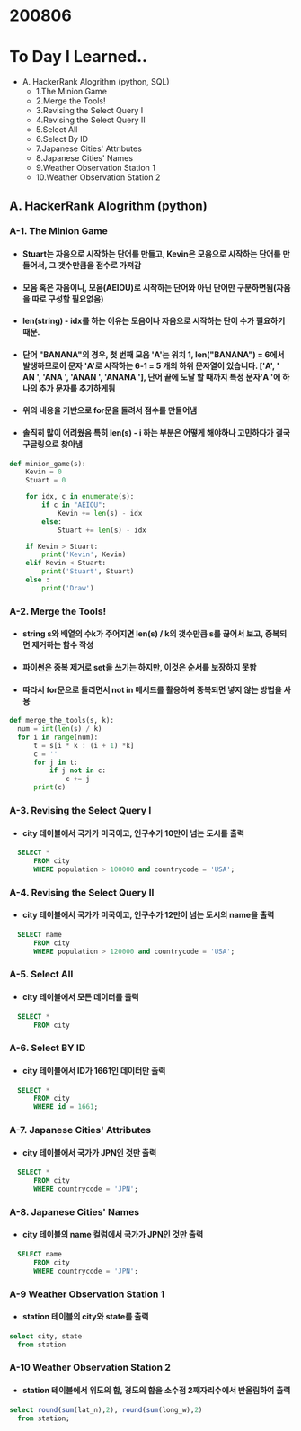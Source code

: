 # 200806
# To Day I Learned..
- A. HackerRank Alogrithm (python, SQL)
  - 1.The Minion Game
  - 2.Merge the Tools!
  - 3.Revising the Select Query I
  - 4.Revising the Select Query II
  - 5.Select All
  - 6.Select By ID
  - 7.Japanese Cities' Attributes
  - 8.Japanese Cities' Names
  - 9.Weather Observation Station 1
  - 10.Weather Observation Station 2




## A. HackerRank Alogrithm (python)
### A-1. The Minion Game
  - #### Stuart는 자음으로 시작하는 단어를 만들고, Kevin은 모음으로 시작하는 단어를 만들어서, 그 갯수만큼을 점수로 가져감
  - #### 모음 혹은 자음이니, 모음(AEIOU)로 시작하는 단어와 아닌 단어만 구분하면됨(자음을 따로 구성할 필요없음)
  - #### len(string) - idx를 하는 이유는 모음이나 자음으로 시작하는 단어 수가 필요하기 때문.
  - #### 단어 "BANANA"의 경우, 첫 번째 모음 'A'는 위치 1, len("BANANA") = 6에서 발생하므로이 문자 'A'로 시작하는 6-1 = 5 개의 하위 문자열이 있습니다. ['A', ' AN ', 'ANA ', 'ANAN ', 'ANANA '], 단어 끝에 도달 할 때까지 특정 문자'A '에 하나의 추가 문자를 추가하게됨
  - #### 위의 내용을 기반으로 for문을 돌려서 점수를 만들어냄
  - #### 솔직히 많이 어려웠음 특히 len(s) - i 하는 부분은 어떻게 해야하나 고민하다가 결국 구글링으로 찾아냄
  ```python
  def minion_game(s):
      Kevin = 0
      Stuart = 0

      for idx, c in enumerate(s):
          if c in "AEIOU":
              Kevin += len(s) - idx
          else:
              Stuart += len(s) - idx

      if Kevin > Stuart:
          print('Kevin', Kevin)
      elif Kevin < Stuart:
          print('Stuart', Stuart)
      else :
          print('Draw')
  ```

### A-2. Merge the Tools!
  - #### string s와 배열의 수k가 주어지면 len(s) / k의 갯수만큼 s를 끊어서 보고, 중복되면 제거하는 함수 작성
  - #### 파이썬은 중복 제거로 set을 쓰기는 하지만, 이것은 순서를 보장하지 못함
  - #### 따라서 for문으로 돌리면서 not in 메서드를 활용하여 중복되면 넣지 않는 방법을 사용
  ```python
  def merge_the_tools(s, k):
    num = int(len(s) / k)
    for i in range(num):
        t = s[i * k : (i + 1) *k]
        c = ''
        for j in t:
            if j not in c:
                c += j
        print(c)

  ```



### A-3. Revising the Select Query I
  - #### city 테이블에서 국가가 미국이고, 인구수가 10만이 넘는 도시를 출력
  ```sql
    SELECT *
        FROM city
        WHERE population > 100000 and countrycode = 'USA';
  ```

### A-4. Revising the Select Query II
  - #### city 테이블에서 국가가 미국이고, 인구수가 12만이 넘는 도시의 name을 출력
  ```sql
    SELECT name
        FROM city
        WHERE population > 120000 and countrycode = 'USA';
  ```

### A-5. Select All
  - #### city 테이블에서 모든 데이터를 출력
  ```sql
    SELECT *
        FROM city
  ```

### A-6. Select BY ID
  - #### city 테이블에서 ID가 1661인 데이터만 출력
  ```sql
    SELECT * 
        FROM city
        WHERE id = 1661;
  ```

### A-7. Japanese Cities' Attributes
  - #### city 테이블에서 국가가 JPN인 것만 출력
  ```sql
    SELECT * 
        FROM city
        WHERE countrycode = 'JPN';
  ```

### A-8. Japanese Cities' Names
  - #### city 테이블의 name 컬럼에서 국가가 JPN인 것만 출력
  ```sql
    SELECT name 
        FROM city
        WHERE countrycode = 'JPN';
  ```

### A-9 Weather Observation Station 1
  - #### station 테이블의 city와 state를 출력
  ```sql
  select city, state
    from station
  ```

### A-10 Weather Observation Station 2
  - #### station 테이블에서 위도의 합, 경도의 합을 소수점 2째자리수에서 반올림하여 출력
  ```sql
  select round(sum(lat_n),2), round(sum(long_w),2)
    from station;
  ```
